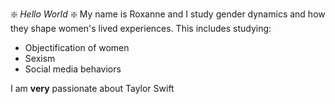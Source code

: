 :sparkle: *Hello World* :sparkle:
My name is Roxanne and I study gender dynamics and how they shape women's lived experiences. This includes studying:

- Objectification of women
- Sexism
- Social media behaviors

I am **very** passionate about Taylor Swift



